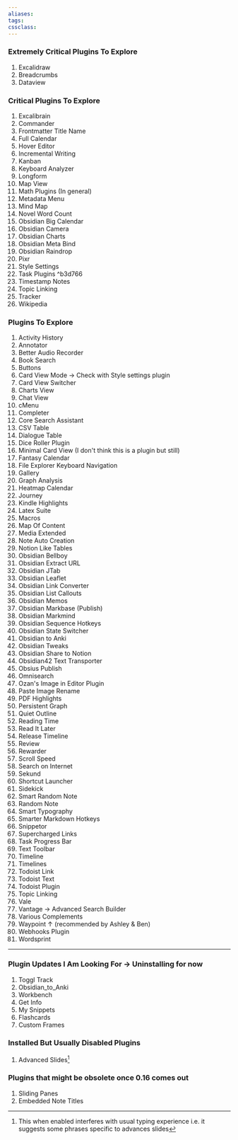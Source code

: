 ```yaml
---
aliases:
tags: 
cssclass:
---
```


### Extremely Critical Plugins To Explore
1. Excalidraw
2. Breadcrumbs
3. Dataview

### Critical Plugins To Explore 
1. Excalibrain
2. Commander
3. Frontmatter Title Name
4. Full Calendar
5. Hover Editor
6. Incremental Writing
7. Kanban
8. Keyboard Analyzer
9. Longform
10. Map View
11. Math Plugins (In general)
12. Metadata Menu
13. Mind Map
14. Novel Word Count
15. Obsidian Big Calendar
16. Obsidian Camera
17. Obsidian Charts
18. Obsidian Meta Bind
19. Obsidian Raindrop
20. Pixr
21. Style Settings
22. Task Plugins ^b3d766
23. Timestamp Notes
24. Topic Linking
25. Tracker
26. Wikipedia

### Plugins To Explore
1. Activity History
2. Annotator
3. Better Audio Recorder
4. Book Search
5. Buttons
6. Card View Mode → Check with Style settings plugin
7. Card View Switcher
8. Charts View
9. Chat View
10. cMenu
11. Completer
12. Core Search Assistant
13. CSV Table 
14. Dialogue Table
15. Dice Roller Plugin
16. Minimal Card View (I don't think this is a plugin but still)
17. Fantasy Calendar 
18. File Explorer Keyboard Navigation
19. Gallery
20. Graph Analysis
21. Heatmap Calendar
22. Journey
23. Kindle Highlights
24. Latex Suite
25. Macros
26. Map Of Content
27. Media Extended
28. Note Auto Creation
29. Notion Like Tables
30. Obsidian Bellboy
31. Obsidian Extract URL
32. Obsidian JTab
33. Obsidian Leaflet
34. Obsidian Link Converter
35. Obsidian List Callouts
36. Obsidian Memos
37. Obsidian Markbase (Publish)
38. Obsidian Markmind
39. Obsidian Sequence Hotkeys
40. Obsidian State Switcher
41. Obsidian to Anki
42. Obsidian Tweaks
43. Obsidian Share to Notion
44. Obsidian42 Text Transporter
45. Obsius Publish
46. Omnisearch
47. Ozan's Image in Editor Plugin
48. Paste Image Rename
49. PDF Highlights
50. Persistent Graph
51. Quiet Outline 
52. Reading Time
53. Read It Later
54. Release Timeline
55. Review
56. Rewarder
57. Scroll Speed
58. Search on Internet
59. Sekund
60. Shortcut Launcher
61. Sidekick
62. Smart Random Note
63. Random Note
64. Smart Typography
65. Smarter Markdown Hotkeys
66. Snippetor
67. Supercharged Links
68. Task Progress Bar
69. Text Toolbar
70. Timeline
71. Timelines
72. Todoist Link
73. Todoist Text
74. Todoist Plugin
75. Topic Linking
76. Vale
77. Vantage → Advanced Search Builder
78. Various Complements
79. Waypoint ↑ (recommended by Ashley & Ben)
80. Webhooks Plugin
81. Wordsprint

---
### Plugin Updates I Am Looking For  → Uninstalling for now
1. Toggl Track
2. Obsidian_to_Anki
3. Workbench
4. Get Info
5. My Snippets
6. Flashcards
7. Custom Frames


### Installed But Usually Disabled Plugins
1. Advanced Slides[^1]


### Plugins that might be obsolete once 0.16 comes out
1. Sliding Panes
2. Embedded Note Titles

[^1]: This when enabled interferes with usual typing experience i.e. it suggests some phrases specific to advances slides